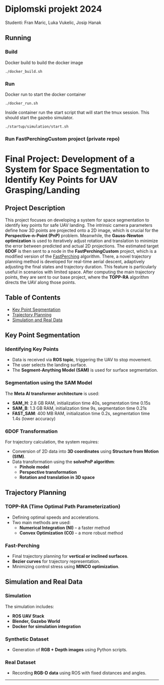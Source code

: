 # Diplomski projekt 2024

Studenti: Fran Maric, Luka Vukelic, Josip Hanak

## Running

### Build
Docker build to build the docker image
    
    ./docker_build.sh
### Run
Docker run to start the docker container
    
    ./docker_run.sh
Inside container run the start script that will start the tmux session. This should start the gazebo simulator.
    
    ./startup/simulation/start.sh

### Run FastPerchingCustom project (private repo)    
# Final Project: Development of a System for Space Segmentation to Identify Key Points for UAV Grasping/Landing

## Project Description
This project focuses on developing a system for space segmentation to identify key points for safe UAV landing. The intrinsic camera parameters define how 3D points are projected onto a 2D image, which is crucial for the **Perspective-n-Point (PnP)** problem. Meanwhile, the **Gauss-Newton optimization** is used to iteratively adjust rotation and translation to minimize the error between predicted and actual 2D projections. The estimated target **6DOF** is then sent to a node in the **FastPerchingCustom** project, which is a modified version of the [FastPerching](https://github.com/ZJU-FAST-Lab/Fast-Perching) algorithm. There, a novel trajectory planning method is developed for real-time aerial descent, adaptively adjusting the final states and trajectory duration. This feature is particularly useful in scenarios with limited space. After computing the main trajectory points, they are sent to our base project, where the **TOPP-RA** algorithm directs the UAV along those points.

## Table of Contents
- [Key Point Segmentation](#key-point-segmentation)
- [Trajectory Planning](#trajectory-planning)
- [Simulation and Real Data](#simulation-and-real-data)

## Key Point Segmentation

### Identifying Key Points
- Data is received via **ROS topic**, triggering the UAV to stop movement.
- The user selects the landing surface.
- The **Segment-Anything Model (SAM)** is used for surface segmentation.

### Segmentation using the SAM Model
The **Meta AI transformer architecture** is used:
- **SAM_H**: 2.8 GB RAM, initialization time 40s, segmentation time 0.15s
- **SAM_B**: 1.3 GB RAM, initialization time 9s, segmentation time 0.21s
- **FAST_SAM**: 400 MB RAM, initialization time 0.2s, segmentation time 1.4s (lower accuracy)

### 6DOF Transformation
For trajectory calculation, the system requires:
- Conversion of 2D data into **3D coordinates** using **Structure from Motion (SfM)**.
- Data transformation using the **solvePnP algorithm**:
  - **Pinhole model**
  - **Perspective transformation**
  - **Rotation and translation in 3D space**

## Trajectory Planning

### TOPP-RA (Time Optimal Path Parameterization)
- Defining optimal speeds and accelerations.
- Two main methods are used:
  - **Numerical Integration (NI)** – a faster method
  - **Convex Optimization (CO)** – a more robust method

### Fast-Perching
- Final trajectory planning for **vertical or inclined surfaces**.
- **Bezier curves** for trajectory representation.
- Minimizing control stress using **MINCO optimization**.

## Simulation and Real Data

### Simulation
The simulation includes:
- **ROS UAV Stack**
- **Blender, Gazebo World**
- **Docker for simulation integration**

### Synthetic Dataset
- Generation of **RGB + Depth images** using Python scripts.

### Real Dataset
- Recording **RGB-D data** using ROS with fixed distances and angles.


---
